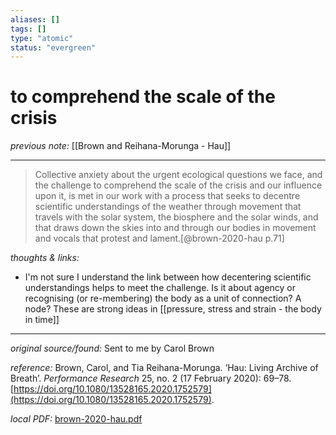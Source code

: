```yaml
---
aliases: []
tags: []
type: "atomic"
status: "evergreen"
---
```


# to comprehend the scale of the crisis

_previous note:_ [[Brown and Reihana-Morunga - Hau]]

---

> Collective anxiety about the urgent ecological questions we face, and the challenge to comprehend the scale of the crisis and our influence upon it, is met in our work with a process that seeks to decentre scientific understandings of the weather through movement that travels with the solar system, the biosphere and the solar winds, and that draws down the skies into and through our bodies in movement and vocals that protest and lament.[@brown-2020-hau p.71]


_thoughts & links:_

- I'm not sure I understand the link between how decentering scientific understandings helps to meet the challenge. Is it about agency or recognising (or re-membering) the body as a unit of connection? A node? These are strong ideas in [[pressure, stress and strain - the body in time]]



---

_original source/found:_ Sent to me by Carol Brown

_reference:_ Brown, Carol, and Tia Reihana-Morunga. ‘Hau: Living Archive of Breath’. _Performance Research_ 25, no. 2 (17 February 2020): 69–78. [https://doi.org/10.1080/13528165.2020.1752579](https://doi.org/10.1080/13528165.2020.1752579).

_local PDF:_ [brown-2020-hau.pdf](hook://file/8rMNRmTxD?p=RHJvcGJveC9iaWJsaW9ncmFwaHkgcGRmcw==&n=brown%2D2020%2Dhau%2Epdf)